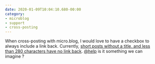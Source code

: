 ```yaml
---
date: 2020-01-09T10:04:10.680-00:00
category:
- microblog
- support
- cross-posting
---
```

When cross-posting with micro.blog, I would love to have a checkbox to always include a link back. Currently, [short posts without a title, and less than 280 characters have no link back](https://help.micro.blog/2016/cross-posting-twitter/).
[@help](https://micro.blog/help) is it something we can imagine ?

